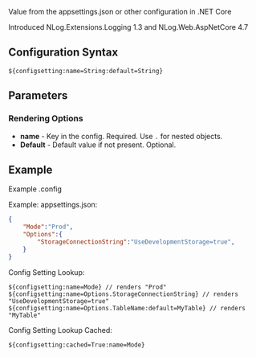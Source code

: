 Value from the appsettings.json or other configuration in .NET Core

Introduced NLog.Extensions.Logging 1.3 and NLog.Web.AspNetCore 4.7

## Configuration Syntax
```
${configsetting:name=String:default=String}
```

## Parameters

### Rendering Options

* **name** - Key in the config. Required. Use `.` for nested objects.
* **Default** - Default value if not present. Optional.

## Example

Example .config

Example: appsettings.json:

```json
{
    "Mode":"Prod",
    "Options":{
        "StorageConnectionString":"UseDevelopmentStorage=true",
    }
}
```


Config Setting Lookup:

```
${configsetting:name=Mode} // renders "Prod"
${configsetting:name=Options.StorageConnectionString} // renders "UseDevelopmentStorage=true"
${configsetting:name=Options.TableName:default=MyTable} // renders "MyTable"
```   

Config Setting Lookup Cached:

```
${configsetting:cached=True:name=Mode}
```